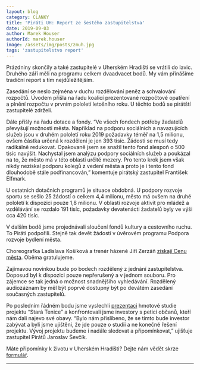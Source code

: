 ```yaml
---
layout: blog
category: CLANKY
title: 'Piráti UH: Report ze šestého zastupitelstva'
date: 2019-09-03
author: Marek Houser
authorId: marek.houser
image: /assets/img/posts/zmuh.jpg
tags: 'zastupitelstvo report'
---
```

Prázdniny skončily a také zastupitelé v Uherském Hradišti se vrátili do lavic. Druhého září měli na programu celkem dvaadvacet bodů.  My vám přinášíme tradiční report s tím nejdůležitějším.

Zasedání se neslo zejména v duchu rozdělování peněz a schvalování rozpočtů. Úvodem přišla na řadu koalicí prezentované rozpočtové opatření a plnění rozpočtu v prvním pololetí letošního roku. U těchto bodů se pirátští zastupitelé zdrželi.

Dále přišly na řadu dotace a fondy. “Ve všech fondech potřeby žadatelů převyšují možnosti města. Například
na podporu sociálních a navazujících služeb jsou v druhém pololetí roku 2019 požadavky téměř na 1,5 milionu, ovšem částka určená k rozdělení je jen 393 tisíc. Žádosti se musí tedy radikálně redukovat. Opakovaně jsem se snažil tento fond alespoň o 500 tisíc navýšit. Nachystal jsem analýzu podpory sociálních služeb a poukázal na to, že město má v této oblasti určité mezery. Pro tento krok jsem však nikdy nezískal podporu kolegů z vedení města a proto je i tento fond dlouhodobě stále podfinancován,” komentuje pirátský zastupitel František Elfmark.

U ostatních dotačních programů je situace obdobná. U podpory rozvoje sportu se sešlo 25 žádostí o celkem 4,4 milionu, město má ovšem na druhé pololetí k dispozici pouze 1,8 milionu. V oblasti rozvoje aktivit pro mládež a vzdělávání se rozdalo 191 tisíc, požadavky devatenácti žadatelů byly ve výši cca 420 tisíc.

V dalším bodě jsme projednávali sloučení fondů kultury a cestovního ruchu. To Piráti podpořili. Stejně tak devět žádostí v úvěrovém programu Podpora rozvoje bydlení města.

Choreografka Ladislava Košíková a trenér házené Jiří Zerzáň <a href="https://www.mesto-uh.cz/cena-mesta-uherske-hradiste-pripadne-choreografce-a" target="_blank">získají Cenu města</a>. Oběma gratulujeme.

Zajímavou novinkou bude po bodech rozdělený z jednání zastupitelstva. Doposud byl k dispozici pouze nepřerušený a v jednom souboru. Pro zájemce se tak jedná o možnost snadnějšího vyhledávání. Rozdělený audiozáznam by měl být poprvé dostupný být po devátém zasedání současných zastupitelů.

Po posledním řádném bodu jsme vyslechli <a href="https://drive.google.com/open?id=1Ogzm53KpbX_Ni5t9hURGdl_DkTDA8Riu" target="_blank">prezentaci</a> hmotové studie projektu “Stará Tenice” a konfrontovali jsme investory s peticí občanů, kteří nám dali najevo své obavy. “Bylo nám přislíbeno, že se tímto bude investor zabývat a byli jsme ujištěni, že jde pouze o studii a ne konečné řešení projektu. Vývoj projektu budeme i nadále sledovat a připomínkovat,” ujišťuje zastupitel Pirátů Jaroslav Ševčík.

Máte připomínky k životu v Uherském Hradišti? Dejte nám vědět skrze <a href="https://uh.pirati.cz/dotaznik/" target="_blank">formulář</a>.

- - -
